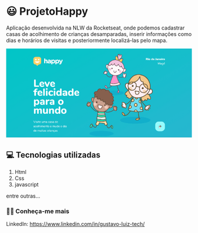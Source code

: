 # :smiley: ProjetoHappy 
Aplicação desenvolvida na NLW da Rocketseat, onde podemos cadastrar casas de acolhimento de crianças desamparadas, inserir informações como dias e horários de visitas e posteriormente localizá-las pelo mapa.


![gif NLW](https://github.com/luiz-lgrp/ProjetoHappy/blob/main/nlw3.gif)



## :computer: Tecnologias utilizadas
1. Html
1. Css
1. javascript 


 entre outras... 
 
 ### :technologist: Conheça-me mais
 
 LinkedIn: https://www.linkedin.com/in/gustavo-luiz-tech/
 
